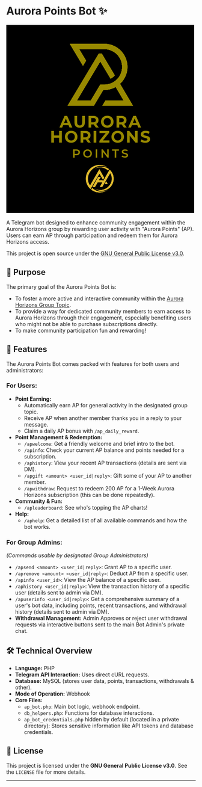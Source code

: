 # Aurora Points Bot ✨

![Banner](./images/AuroraPointsBot.png)

A Telegram bot designed to enhance community engagement within the Aurora Horizons group by rewarding user activity with "Aurora Points" (AP). Users can earn AP through participation and redeem them for Aurora Horizons access.

This project is open source under the [GNU General Public License v3.0](LICENSE).

## 🌟 Purpose

The primary goal of the Aurora Points Bot is:
* To foster a more active and interactive community within the [Aurora Horizons Group Topic](https://t.me/AuroraHorizonsGroup/459140).
* To provide a way for dedicated community members to earn access to Aurora Horizons through their engagement, especially benefiting users who might not be able to purchase subscriptions directly.
* To make community participation fun and rewarding!

## 🚀 Features

The Aurora Points Bot comes packed with features for both users and administrators:

### For Users:
* **Point Earning:**
    * Automatically earn AP for general activity in the designated group topic.
    * Receive AP when another member thanks you in a reply to your message.
    * Claim a daily AP bonus with `/ap_daily_reward`.
* **Point Management & Redemption:**
    * `/apwelcome`: Get a friendly welcome and brief intro to the bot.
    * `/apinfo`: Check your current AP balance and points needed for a subscription.
    * `/aphistory`: View your recent AP transactions (details are sent via DM).
    * `/apgift <amount> <user_id|reply>`: Gift some of your AP to another member.
    * `/apwithdraw`: Request to redeem 200 AP for a 1-Week Aurora Horizons subscription (this can be done repeatedly).
* **Community & Fun:**
    * `/apleaderboard`: See who's topping the AP charts!
* **Help:**
    * `/aphelp`: Get a detailed list of all available commands and how the bot works.

### For Group Admins:
*(Commands usable by designated Group Administrators)*
* `/apsend <amount> <user_id|reply>`: Grant AP to a specific user.
* `/apremove <amount> <user_id|reply>`: Deduct AP from a specific user.
* `/apinfo <user_id>`: View the AP balance of a specific user.
* `/aphistory <user_id|reply>`: View the transaction history of a specific user (details sent to admin via DM).
* `/apuserinfo <user_id|reply>`: Get a comprehensive summary of a user's bot data, including points, recent transactions, and withdrawal history (details sent to admin via DM).
* **Withdrawal Management:** Admin Approves or reject user withdrawal requests via interactive buttons sent to the main Bot Admin's private chat.

## 🛠️ Technical Overview

* **Language:** PHP
* **Telegram API Interaction:** Uses direct cURL requests.
* **Database:** MySQL (stores user data, points, transactions, withdrawals & other).
* **Mode of Operation:** Webhook
* **Core Files:**
    * `ap_bot.php`: Main bot logic, webhook endpoint.
    * `db_helpers.php`: Functions for database interactions.
    * `ap_bot_credentials.php` hidden by default (located in a private directory): Stores sensitive information like API tokens and database credentials.

## 📜 License

This project is licensed under the **GNU General Public License v3.0**. See the `LICENSE` file for more details.

---
